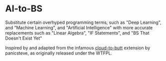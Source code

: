 # AI-to-BS
Substitute certain overhyped programming terms, such as "Deep Learning", and "Machine Learning", and "Artificial Intelligence" with more accurate replacements such as "Linear Algebra", "IF Statements", and "BS That Doesn't Exist Yet"

Inspired by and adapted from the infamous [cloud-to-butt](https://github.com/panicsteve/cloud-to-butt) extension by panicsteve, as originally released under the WTFPL.
